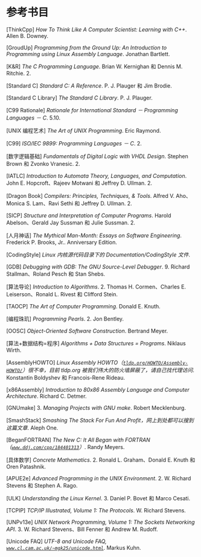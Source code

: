 # 参考书目

[ThinkCpp] *How To Think Like A Computer Scientist: Learning with C++*. Allen B. Downey.

[GroudUp] *Programming from the Ground Up: An Introduction to Programming using Linux Assembly Language*. Jonathan Bartlett.

[K&R] *The C Programming Language*. Brian W. Kernighan 和 Dennis M. Ritchie. 2.

[Standard C] *Standard C: A Reference*. P. J. Plauger 和 Jim Brodie.

[Standard C Library] *The Standard C Library*. P. J. Plauger.

[C99 Rationale] *Rationale for International Standard － Programming Languages － C*. 5.10.

[UNIX 编程艺术] *The Art of UNIX Programming*. Eric Raymond.

[C99] *ISO/IEC 9899: Programming Languages － C*. 2.

[数字逻辑基础] *Fundamentals of Digital Logic with VHDL Design*. Stephen Brown 和 Zvonko Vranesic. 2.

[IATLC] *Introduction to Automata Theory, Languages, and Computation*. John E. Hopcroft、Rajeev Motwani 和 Jeffrey D. Ullman. 2.

[Dragon Book] *Compilers: Principles, Techniques, & Tools*. Alfred V. Aho、Monica S. Lam、Ravi Sethi 和 Jeffrey D. Ullman. 2.

[SICP] *Structure and Interpretation of Computer Programs*. Harold Abelson、Gerald Jay Sussman 和 Julie Sussman. 2.

[人月神话] *The Mythical Man-Month: Essays on Software Engineering*. Frederick P. Brooks, Jr.. Anniversary Edition.

[CodingStyle] *Linux 内核源代码目录下的 Documentation/CodingStyle 文件*.

[GDB] *Debugging with GDB: The GNU Source-Level Debugger*. 9\. Richard Stallman、Roland Pesch 和 Stan Shebs.

[算法导论] *Introduction to Algorithms*. 2\. Thomas H. Cormen、Charles E. Leiserson、Ronald L. Rivest 和 Clifford Stein.

[TAOCP] *The Art of Computer Programming*. Donald E. Knuth.

[编程珠玑] *Programming Pearls*. 2\. Jon Bentley.

[OOSC] *Object-Oriented Software Construction*. Bertrand Meyer.

[算法+数据结构=程序] *Algorithms + Data Structures = Programs*. Niklaus Wirth.

[AssemblyHOWTO] *Linux Assembly HOWTO（[`tldp.org/HOWTO/Assembly-HOWTO/`](http://tldp.org/HOWTO/Assembly-HOWTO/)）很不幸，目前 tldp.org 被我们伟大的防火墙屏蔽了，请自己找代理访问*. Konstantin Boldyshev 和 Francois-Rene Rideau.

[x86Assembly] *Introduction to 80x86 Assembly Language and Computer Architecture*. Richard C. Detmer.

[GNUmake] 3\. *Managing Projects with GNU make*. Robert Mecklenburg.

[SmashStack] *Smashing The Stack For Fun And Profit，网上到处都可以搜到这篇文章*. Aleph One.

[BeganFORTRAN] *The New C: It All Began with FORTRAN（[`www.ddj.com/cpp/184401313`](http://www.ddj.com/cpp/184401313)）*. Randy Meyers.

[具体数学] *Concrete Mathematics*. 2\. Ronald L. Graham、Donald E. Knuth 和 Oren Patashnik.

[APUE2e] *Advanced Programming in the UNIX Environment*. 2\. W. Richard Stevens 和 Stephen A. Rago.

[ULK] *Understanding the Linux Kernel*. 3\. Daniel P. Bovet 和 Marco Cesati.

[TCPIP] *TCP/IP Illustrated, Volume 1: The Protocols*. W. Richard Stevens.

[UNPv13e] *UNIX Network Programming, Volume 1: The Sockets Networking API*. 3\. W. Richard Stevens、Bill Fenner 和 Andrew M. Rudoff.

[Unicode FAQ] *UTF-8 and Unicode FAQ, [`www.cl.cam.ac.uk/~mgk25/unicode.html`](http://www.cl.cam.ac.uk/~mgk25/unicode.html)*. Markus Kuhn.